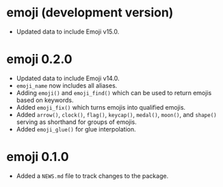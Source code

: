 # emoji (development version)

* Updated data to include Emoji v15.0.

# emoji 0.2.0

* Updated data to include Emoji v14.0.
* `emoji_name` now includes all aliases.
* Adding `emoji()` and `emoji_find()` which can be used to return emojis based on keywords.
* Added `emoji_fix()` which turns emojis into qualified emojis.
* Added `arrow()`, `clock()`, `flag()`, `keycap()`, `medal()`, `moon()`, and `shape()` serving as shorthand for groups of emojis.
* Added `emoji_glue()` for glue interpolation.

# emoji 0.1.0

* Added a `NEWS.md` file to track changes to the package.
